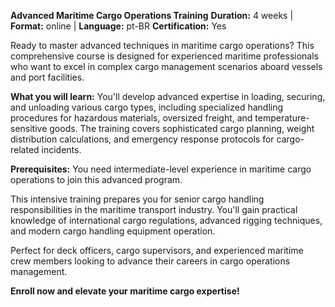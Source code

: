 **Advanced Maritime Cargo Operations Training**
**Duration:** 4 weeks | **Format:** online | **Language:** pt-BR
**Certification:** Yes

Ready to master advanced techniques in maritime cargo operations? This comprehensive course is designed for experienced maritime professionals who want to excel in complex cargo management scenarios aboard vessels and port facilities.

**What you will learn:**
You'll develop advanced expertise in loading, securing, and unloading various cargo types, including specialized handling procedures for hazardous materials, oversized freight, and temperature-sensitive goods. The training covers sophisticated cargo planning, weight distribution calculations, and emergency response protocols for cargo-related incidents.

**Prerequisites:**
You need intermediate-level experience in maritime cargo operations to join this advanced program.

This intensive training prepares you for senior cargo handling responsibilities in the maritime transport industry. You'll gain practical knowledge of international cargo regulations, advanced rigging techniques, and modern cargo handling equipment operation.

Perfect for deck officers, cargo supervisors, and experienced maritime crew members looking to advance their careers in cargo operations management.

**Enroll now and elevate your maritime cargo expertise!**